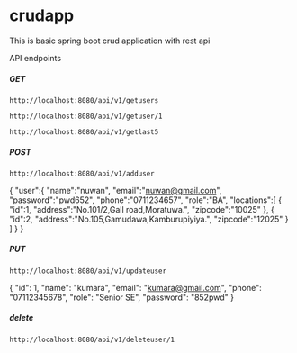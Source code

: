 # crudapp
 This is basic spring boot crud application with rest api

API endpoints

##### GET

`http://localhost:8080/api/v1/getusers`

`http://localhost:8080/api/v1/getuser/1`

`http://localhost:8080/api/v1/getlast5`

##### POST

`http://localhost:8080/api/v1/adduser`

{   "user":{
        "name":"nuwan",
        "email":"nuwan@gmail.com",
        "password":"pwd652",
        "phone":"0711234657",
        "role":"BA",
        "locations":[
            {
                "id":1,
                "address":"No.101/2,Gall road,Moratuwa.",
                "zipcode":"10025"
            },
            {
                "id":2,
                "address":"No.105,Gamudawa,Kamburupiyiya.",
                "zipcode":"12025"
            }
        ]
    }
}


##### PUT

`http://localhost:8080/api/v1/updateuser`

{
        "id": 1,
        "name": "kumara",
        "email": "kumara@gmail.com",
        "phone": "07112345678",
        "role": "Senior SE",
        "password": "852pwd"
}

##### delete

`http://localhost:8080/api/v1/deleteuser/1`

